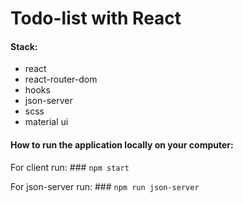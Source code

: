# Todo-list with React

#### Stack:
- react
- react-router-dom
- hooks
- json-server
- scss
- material ui

#### How to run the application locally on your computer:

For client run: ### `npm start`

For json-server run: ### `npm run json-server`


